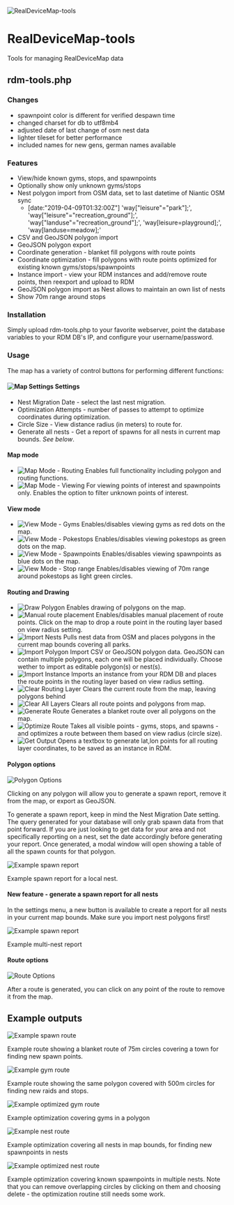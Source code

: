![RealDeviceMap-tools](assets/map-header.png?raw=true)
# RealDeviceMap-tools
Tools for managing RealDeviceMap data

## rdm-tools.php
### Changes
* spawnpoint color is different for verified despawn time
* changed charset for db to utf8mb4
* adjusted date of last change of osm nest data
* lighter tileset for better performance
* included names for new gens, german names available

### Features
* View/hide known gyms, stops, and spawnpoints
* Optionally show only unknown gyms/stops
* Nest polygon import from OSM data, set to last datetime of Niantic OSM sync
  * [date:"2019-04-09T01:32:00Z"]
    'way["leisure"="park"];',
    'way["leisure"="recreation_ground"];',
    'way["landuse"="recreation_ground"];',
	   'way[leisure=playground];',
    'way[landuse=meadow];'
* CSV and GeoJSON polygon import
* GeoJSON polygon export
* Coordinate generation - blanket fill polygons with route points
* Coordinate optimization - fill polygons with route points optimized for existing known gyms/stops/spawnpoints
* Instance import - view your RDM instances and add/remove route points, then reexport and upload to RDM
* GeoJSON polygon import as Nest allows to maintain an own list of nests
* Show 70m range around stops

### Installation
Simply upload rdm-tools.php to your favorite webserver, point the database variables to your RDM DB's IP, and configure your username/password.

### Usage
The map has a variety of control buttons for performing different functions: 

#### ![Map Settings](assets/map-settings.png?raw=true) Settings
* Nest Migration Date - select the last nest migration.
* Optimization Attempts - number of passes to attempt to optimize coordinates during optimization.
* Circle Size - View distance radius (in meters) to route for.
* Generate all nests - Get a report of spawns for all nests in current map bounds. _See below_.

#### Map mode
* ![Map Mode - Routing](assets/map-routing.png?raw=true) Enables full functionality including polygon and routing functions.
* ![Map Mode - Viewing](assets/map-viewing.png?raw=true) For viewing points of interest and spawnpoints only. Enables the option to filter unknown points of interest.

#### View mode
* ![View Mode - Gyms](assets/map-view-gyms.png?raw=true) Enables/disables viewing gyms as red dots on the map.
* ![View Mode - Pokestops](assets/map-view-stops.png?raw=true) Enables/disables viewing pokestops as green dots on the map.
* ![View Mode - Spawnpoints](assets/map-view-spawns.png?raw=true) Enables/disables viewing spawnpoints as blue dots on the map.
* ![View Mode - Stop range](assets/map-view-range.png?raw=true) Enables/disables viewing of 70m range around pokestops as light green circles.

#### Routing and Drawing
* ![Draw Polygon](assets/map-draw-polygon.png?raw=true) Enables drawing of polygons on the map.
* ![Manual route placement](assets/map-place-circle.png?raw=true) Enables/disables manual placement of route points. Click on the map to drop a route point in the routing layer based on view radius setting.
* ![Import Nests](assets/map-import-nests.png?raw=true) Pulls nest data from OSM and places polygons in the current map bounds covering all parks.
* ![Import Polygon](assets/map-import-polygon.png?raw=true) Import CSV or GeoJSON polygon data. GeoJSON can contain multiple polygons, each one will be placed individually. Choose wether to import as editable polygon(s) or nest(s).
* ![Import Instance](assets/map-import-instance.png?raw=true) Imports an instance from your RDM DB and places the route points in the routing layer based on view radius setting.
* ![Clear Routing Layer](assets/map-clear-routing-layer.png?raw=true) Clears the current route from the map, leaving polygons behind
* ![Clear All Layers](assets/map-clear-all-layers.png?raw=true) Clears all route points and polygons from map.
* ![Generate Route](assets/map-generate-route.png?raw=true) Generates a blanket route over all polygons on the map.
* ![Optimize Route](assets/map-optimize-route.png?raw=true) Takes all visible points - gyms, stops, and spawns - and optimizes a route between them based on view radius (circle size).
* ![Get Output](assets/map-get-output.png?raw=true) Opens a textbox to generate lat,lon points for all routing layer coordinates, to be saved as an instance in RDM.

#### Polygon options
![Polygon Options](assets/polygon-options.png?raw=true)

Clicking on any polygon will allow you to generate a spawn report, remove it from the map, or export as GeoJSON.

To generate a spawn report, keep in mind the Nest Migration Date setting. The query generated for your database will only grab spawn data from that point forward. If you are just looking to get data for your area and not specifically reporting on a nest, set the date accordingly before generating your report. Once generated, a modal window will open showing a table of all the spawn counts for that polygon.

![Example spawn report](assets/example-spawn-report.png?raw=true)

Example spawn report for a local nest.

#### New feature - generate a spawn report for all nests
In the settings menu, a new button is available to create a report for all nests in your current map bounds. Make sure you import nest polygons first!

![Example spawn report](assets/example-all-nests-report.png?raw=true)

Example multi-nest report

#### Route options
![Route Options](assets/route-point-options.png?raw=true)

After a route is generated, you can click on any point of the route to remove it from the map.

## Example outputs
![Example spawn route](assets/example-blanket-route-spawn.png?raw=true)

Example route showing a blanket route of 75m circles covering a town for finding new spawn points.

![Example gym route](assets/example-blanket-route-gym.png?raw=true)

Example route showing the same polygon covered with 500m circles for finding new raids and stops.

![Example optimized gym route](assets/example-optimized-route-gyms.png?raw=true)

Example optimization covering gyms in a polygon

![Example nest route](assets/example-blanket-route-nest.png?raw=true)

Example optimization covering all nests in map bounds, for finding new spawnpoints in nests

![Example optimized nest route](assets/example-optimized-route-nests.png?raw=true)

Example optimization covering known spawnpoints in multiple nests. Note that you can remove overlapping circles by clicking on them and choosing delete - the optimization routine still needs some work.
